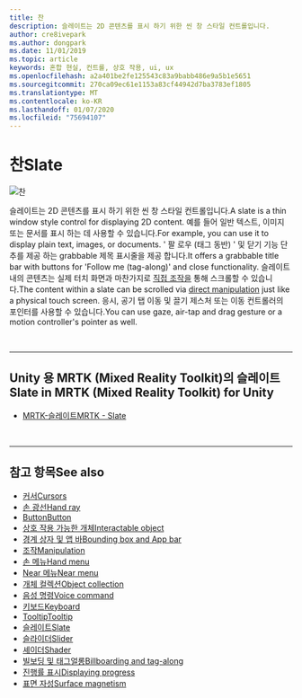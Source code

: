 ```yaml
---
title: 찬
description: 슬레이트는 2D 콘텐츠를 표시 하기 위한 씬 창 스타일 컨트롤입니다.
author: cre8ivepark
ms.author: dongpark
ms.date: 11/01/2019
ms.topic: article
keywords: 혼합 현실, 컨트롤, 상호 작용, ui, ux
ms.openlocfilehash: a2a401be2fe125543c83a9babb486e9a5b1e5651
ms.sourcegitcommit: 270ca09ec61e1153a83cf44942d7ba3783ef1805
ms.translationtype: MT
ms.contentlocale: ko-KR
ms.lasthandoff: 01/07/2020
ms.locfileid: "75694107"
---
```

# <a name="slate"></a><span data-ttu-id="91ee7-104">찬</span><span class="sxs-lookup"><span data-stu-id="91ee7-104">Slate</span></span>

![찬](images/UX/UX_Hero_Slate.jpg)

<span data-ttu-id="91ee7-106">슬레이트는 2D 콘텐츠를 표시 하기 위한 씬 창 스타일 컨트롤입니다.</span><span class="sxs-lookup"><span data-stu-id="91ee7-106">A slate is a thin window style control for displaying 2D content.</span></span> <span data-ttu-id="91ee7-107">예를 들어 일반 텍스트, 이미지 또는 문서를 표시 하는 데 사용할 수 있습니다.</span><span class="sxs-lookup"><span data-stu-id="91ee7-107">For example, you can use it to display plain text, images, or documents.</span></span> <span data-ttu-id="91ee7-108">' 팔 로우 (태그 동반) ' 및 닫기 기능 단추를 제공 하는 grabbable 제목 표시줄을 제공 합니다.</span><span class="sxs-lookup"><span data-stu-id="91ee7-108">It offers a grabbable title bar with buttons for 'Follow me (tag-along)' and close functionality.</span></span> <span data-ttu-id="91ee7-109">슬레이트 내의 콘텐츠는 실제 터치 화면과 마찬가지로 [직접 조작을](direct-manipulation.md#2d-slate-interaction) 통해 스크롤할 수 있습니다.</span><span class="sxs-lookup"><span data-stu-id="91ee7-109">The content within a slate can be scrolled via [direct manipulation](direct-manipulation.md#2d-slate-interaction) just like a physical touch screen.</span></span> <span data-ttu-id="91ee7-110">응시, 공기 탭 이동 및 끌기 제스처 또는 이동 컨트롤러의 포인터를 사용할 수 있습니다.</span><span class="sxs-lookup"><span data-stu-id="91ee7-110">You can use gaze, air-tap and drag gesture or a motion controller's pointer as well.</span></span>

<br>

---

## <a name="slate-in-mrtk-mixed-reality-toolkit-for-unity"></a><span data-ttu-id="91ee7-111">Unity 용 MRTK (Mixed Reality Toolkit)의 슬레이트</span><span class="sxs-lookup"><span data-stu-id="91ee7-111">Slate in MRTK (Mixed Reality Toolkit) for Unity</span></span>

* [<span data-ttu-id="91ee7-112">MRTK-슬레이트</span><span class="sxs-lookup"><span data-stu-id="91ee7-112">MRTK - Slate</span></span>](https://microsoft.github.io/MixedRealityToolkit-Unity/Documentation/README_Slate.html)

<br>

---

## <a name="see-also"></a><span data-ttu-id="91ee7-113">참고 항목</span><span class="sxs-lookup"><span data-stu-id="91ee7-113">See also</span></span>

* [<span data-ttu-id="91ee7-114">커서</span><span class="sxs-lookup"><span data-stu-id="91ee7-114">Cursors</span></span>](cursors.md)
* [<span data-ttu-id="91ee7-115">손 광선</span><span class="sxs-lookup"><span data-stu-id="91ee7-115">Hand ray</span></span>](point-and-commit.md)
* [<span data-ttu-id="91ee7-116">Button</span><span class="sxs-lookup"><span data-stu-id="91ee7-116">Button</span></span>](button.md)
* [<span data-ttu-id="91ee7-117">상호 작용 가능한 개체</span><span class="sxs-lookup"><span data-stu-id="91ee7-117">Interactable object</span></span>](interactable-object.md)
* [<span data-ttu-id="91ee7-118">경계 상자 및 앱 바</span><span class="sxs-lookup"><span data-stu-id="91ee7-118">Bounding box and App bar</span></span>](app-bar-and-bounding-box.md)
* [<span data-ttu-id="91ee7-119">조작</span><span class="sxs-lookup"><span data-stu-id="91ee7-119">Manipulation</span></span>](direct-manipulation.md)
* [<span data-ttu-id="91ee7-120">손 메뉴</span><span class="sxs-lookup"><span data-stu-id="91ee7-120">Hand menu</span></span>](hand-menu.md)
* [<span data-ttu-id="91ee7-121">Near 메뉴</span><span class="sxs-lookup"><span data-stu-id="91ee7-121">Near menu</span></span>](near-menu.md)
* [<span data-ttu-id="91ee7-122">개체 컬렉션</span><span class="sxs-lookup"><span data-stu-id="91ee7-122">Object collection</span></span>](object-collection.md)
* [<span data-ttu-id="91ee7-123">음성 명령</span><span class="sxs-lookup"><span data-stu-id="91ee7-123">Voice command</span></span>](voice-input.md)
* [<span data-ttu-id="91ee7-124">키보드</span><span class="sxs-lookup"><span data-stu-id="91ee7-124">Keyboard</span></span>](keyboard.md)
* [<span data-ttu-id="91ee7-125">Tooltip</span><span class="sxs-lookup"><span data-stu-id="91ee7-125">Tooltip</span></span>](tooltip.md)
* [<span data-ttu-id="91ee7-126">슬레이트</span><span class="sxs-lookup"><span data-stu-id="91ee7-126">Slate</span></span>](slate.md)
* [<span data-ttu-id="91ee7-127">슬라이더</span><span class="sxs-lookup"><span data-stu-id="91ee7-127">Slider</span></span>](slider.md)
* [<span data-ttu-id="91ee7-128">셰이더</span><span class="sxs-lookup"><span data-stu-id="91ee7-128">Shader</span></span>](shader.md)
* [<span data-ttu-id="91ee7-129">빌보딩 및 태그얼롱</span><span class="sxs-lookup"><span data-stu-id="91ee7-129">Billboarding and tag-along</span></span>](billboarding-and-tag-along.md)
* [<span data-ttu-id="91ee7-130">진행률 표시</span><span class="sxs-lookup"><span data-stu-id="91ee7-130">Displaying progress</span></span>](progress.md)
* [<span data-ttu-id="91ee7-131">표면 자성</span><span class="sxs-lookup"><span data-stu-id="91ee7-131">Surface magnetism</span></span>](surface-magnetism.md)
